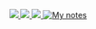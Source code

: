 <p align="center">
  <a target="_blank" href="https://yazdipour.com/">
    <img src="https://img.shields.io/badge/my%20website-333333?style=for-the-badge&logo=sitepoint" />
  </a>
  <a target="_blank" href="https://yazdipour.com/projects">
    <img src="https://img.shields.io/badge/view-MY%20Activities-orange?style=for-the-badge&logo=rss" />
  </a>
  <a target="_blank" href="http://yazdipour.github.io/cv/">
    <img src="https://img.shields.io/badge/see-my Resume-black?style=for-the-badge&logo=monogram" />
  </a>
  <a target="_blank" href="http://yazdipour.github.io/notes/">
    <img src="https://img.shields.io/badge/view-MY%20NOTEBOOK-7719AA?style=for-the-badge&logo=notion" alt="My notes" />
  </a>
</p>

<!--
### Hi there 👋

- 🅱 I’m currently busy with my internship.
- 💚 Software Development
- 📫 How to reach me: 
- 🌱 I’m currently learning some data science stuff
- 👯 I’m looking to collaborate on ...
- 🤔 I’m looking for help with ...
- 💬 Ask me about ...
- 😄 Pronouns: ...
- ⚡ Fun fact: ...
<p align="center"><img width="50%" src="https://github-readme-stats.vercel.app/api?username=yazdipour&show_icons=true" /></p>
-->

